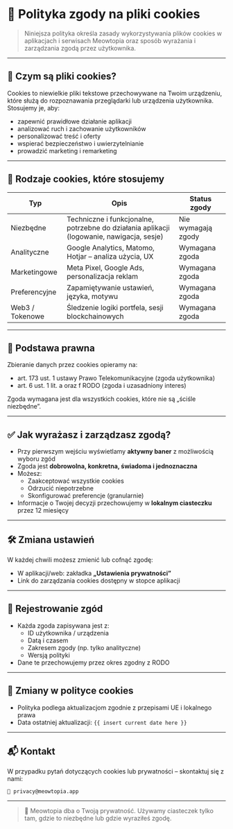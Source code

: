 # 🍪 Polityka zgody na pliki cookies

> Niniejsza polityka określa zasady wykorzystywania plików cookies w aplikacjach i serwisach Meowtopia oraz sposób wyrażania i zarządzania zgodą przez użytkownika.

---

## 📌 Czym są pliki cookies?

Cookies to niewielkie pliki tekstowe przechowywane na Twoim urządzeniu, które służą do rozpoznawania przeglądarki lub urządzenia użytkownika. Stosujemy je, aby:

- zapewnić prawidłowe działanie aplikacji
- analizować ruch i zachowanie użytkowników
- personalizować treść i oferty
- wspierać bezpieczeństwo i uwierzytelnianie
- prowadzić marketing i remarketing

---

## 🍪 Rodzaje cookies, które stosujemy

| Typ             | Opis                                                                                      | Status zgody       |
| --------------- | ----------------------------------------------------------------------------------------- | ------------------ |
| Niezbędne       | Techniczne i funkcjonalne, potrzebne do działania aplikacji (logowanie, nawigacja, sesje) | Nie wymagają zgody |
| Analityczne     | Google Analytics, Matomo, Hotjar – analiza użycia, UX                                     | Wymagana zgoda     |
| Marketingowe    | Meta Pixel, Google Ads, personalizacja reklam                                             | Wymagana zgoda     |
| Preferencyjne   | Zapamiętywanie ustawień, języka, motywu                                                   | Wymagana zgoda     |
| Web3 / Tokenowe | Śledzenie logiki portfela, sesji blockchainowych                                          | Wymagana zgoda     |

---

## 🔐 Podstawa prawna

Zbieranie danych przez cookies opieramy na:

- art. 173 ust. 1 ustawy Prawo Telekomunikacyjne (zgoda użytkownika)
- art. 6 ust. 1 lit. a oraz f RODO (zgoda i uzasadniony interes)

Zgoda wymagana jest dla wszystkich cookies, które nie są „ściśle niezbędne”.

---

## ✅ Jak wyrażasz i zarządzasz zgodą?

- Przy pierwszym wejściu wyświetlamy **aktywny baner** z możliwością wyboru zgód
- Zgoda jest **dobrowolna, konkretna, świadoma i jednoznaczna**
- Możesz:
  - Zaakceptować wszystkie cookies
  - Odrzucić niepotrzebne
  - Skonfigurować preferencje (granularnie)
- Informacje o Twojej decyzji przechowujemy w **lokalnym ciasteczku** przez 12 miesięcy

---

## 🛠️ Zmiana ustawień

W każdej chwili możesz zmienić lub cofnąć zgodę:

- W aplikacji/web: zakładka **„Ustawienia prywatności”**
- Link do zarządzania cookies dostępny w stopce aplikacji

---

## 📂 Rejestrowanie zgód

- Każda zgoda zapisywana jest z:
  - ID użytkownika / urządzenia
  - Datą i czasem
  - Zakresem zgody (np. tylko analityczne)
  - Wersją polityki
- Dane te przechowujemy przez okres zgodny z RODO

---

## 🧾 Zmiany w polityce cookies

- Polityka podlega aktualizacjom zgodnie z przepisami UE i lokalnego prawa
- Data ostatniej aktualizacji: `{{ insert current date here }}`

---

## 📬 Kontakt

W przypadku pytań dotyczących cookies lub prywatności – skontaktuj się z nami:

`📧 privacy@meowtopia.app`

---

> 🔐 Meowtopia dba o Twoją prywatność. Używamy ciasteczek tylko tam, gdzie to niezbędne lub gdzie wyraziłeś zgodę.
